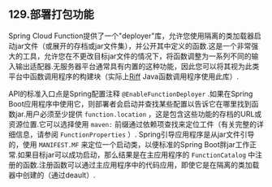 ## 129.部署打包功能

Spring Cloud Function提供了一个"deployer"库，允许您使用隔离的类加载器启动jar文件（或展开的存档或jar文件集），并公开其中定义的函数.这是一个非常强大的工具，允许您在不更改目标jar文件的情况下，将函数调整为一系列不同的输入输出适配器.无服务器平台通常具有内置的这种功能，因此您可以将其视为此类平台中函数调用程序的构建块（实际上[Riff](https://projectriff.io) Java函数调用程序使用此库）.

API的标准入口点是Spring配置注释 `@EnableFunctionDeployer` .如果在Spring Boot应用程序中使用它，则部署者会启动并查找某些配置以告诉它在哪里找到函数jar.用户必须至少提供 `function.location` ，这是包含这些功能的存档的URL或资源位置.它可以选择使用 `maven:` 前缀通过依赖项查找来定位工件（有关完整的详细信息，请参阅 `FunctionProperties` ）. Spring引导应用程序是从jar文件引导的，使用 `MANIFEST.MF` 来定位一个启动类，以便标准的Spring Boot胖jar工作正常.如果目标jar可以成功启动，那么结果是在主应用程序的 `FunctionCatalog` 中注册的函数.注册函数可以通过主应用程序中的代码应用，即使它是在隔离的类加载器中创建的（通过deault）.
